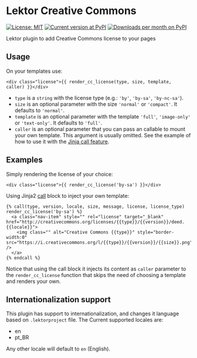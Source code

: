 # Lektor Creative Commons

[![License: MIT](https://img.shields.io/pypi/l/lektor-creative-commons.svg)](https://github.com/humrochagf/lektor-creative-commons/blob/master/LICENSE)
[![Current version at PyPI](https://img.shields.io/pypi/v/lektor-creative-commons.svg)](https://pypi.python.org/pypi/lektor-creative-commons)
[![Downloads per month on PyPI](https://img.shields.io/pypi/dm/lektor-creative-commons.svg)](https://pypi.python.org/pypi/lektor-creative-commons)

Lektor plugin to add Creative Commons license to your pages


## Usage

On your templates use:

```
<div class="license">{{ render_cc_license(type, size, template, caller) }}</div>
```

- `type` is a `string` with the license type (e.g.: `'by'`, `'by-sa'`, `'by-nc-sa'`).
- `size` is an optional parameter with the size `'normal'` or `'compact'`. It defaults to `'normal'`.
- `template` is an optional parameter with the template `'full'`, `'image-only'` or `'text-only'`. It defaults to `'full'`.
- `caller` is an optional parameter that you can pass an callable to mount your own template. This argument is usually omitted. See the example of how to use it with the [Jinja call feature](http://jinja.pocoo.org/docs/2.10/templates/#call).

## Examples

Simply rendering the license of your choice:

```
<div class="license">{{ render_cc_license('by-sa') }}</div>
```

Using Jinja2 [call](http://jinja.pocoo.org/docs/2.10/templates/#call) block to inject your own template:

```
{% call(type, version, locale, size, message, license, license_type) render_cc_license('by-sa') %}
  <a class="nav-item" style="" rel="license" target="_blank" href="http://creativecommons.org/licenses/{{type}}/{{version}}/deed.{{locale}}">
    <img class="" alt="Creative Commons {{type}}" style="border-width:0" src="https://i.creativecommons.org/l/{{type}}/{{version}}/{{size}}.png" />
  </a>
{% endcall %}
```

Notice that using the call block it injects its content as `caller` parameter to the `render_cc_license` function that skips the need of choosing a template and renders your own.

## Internationalization support

This plugin has support to internationalization, and changes it language based on `.lektorproject` file.
The Current supported locales are:

- en
- pt_BR

Any other locale will default to `en` (English).
